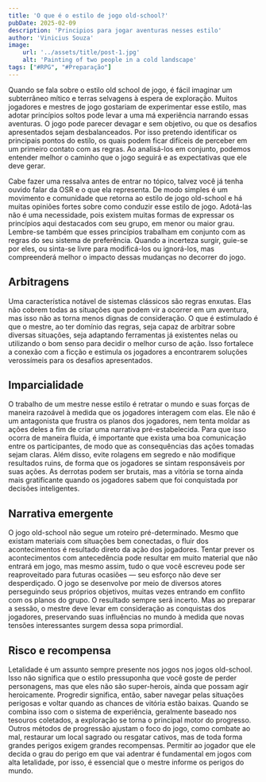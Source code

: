 ```yaml
---
title: 'O que é o estilo de jogo old-school?'
pubDate: 2025-02-09
description: 'Principios para jogar aventuras nesses estilo'
author: 'Vinicius Souza'
image:
    url: '../assets/title/post-1.jpg'
    alt: 'Painting of two people in a cold landscape'
tags: ["#RPG", "#Preparação"]
---
```

Quando se fala  sobre o estilo old school de jogo, é fácil imaginar um subterrâneo mítico e terras selvagens à espera de exploração. Muitos jogadores e mestres de jogo gostariam de experimentar esse estilo, mas adotar princípios soltos pode levar a uma má experiência narrando essas aventuras. O jogo pode parecer devagar e sem objetivo, ou que os desafios apresentados sejam desbalanceados. Por isso pretendo identificar os principais pontos do estilo, os quais podem ficar difíceis de perceber em um primeiro contato com as regras. Ao analisá-los em conjunto, podemos entender melhor o caminho que o jogo seguirá e as expectativas que ele deve gerar.

Cabe fazer uma ressalva antes de entrar no tópico, talvez você já tenha ouvido falar da OSR e o que ela representa. De modo simples é um movimento e comunidade que retorna ao estilo de jogo old-school e há muitas opiniões fortes sobre como conduzir esse estilo de jogo. Adotá-las não é uma necessidade, pois existem muitas formas de expressar os princípios aqui destacados com seu grupo, em menor ou maior grau. Lembre-se também que esses princípios trabalham em conjunto com as regras do seu sistema de preferência. Quando a incerteza surgir, guie-se por eles, ou sinta-se livre para modificá-los ou ignorá-los, mas compreenderá melhor o impacto dessas mudanças no decorrer do jogo. 

## Arbitragens

Uma característica notável de sistemas clássicos são regras enxutas. Elas não cobrem todas as situações que podem vir a ocorrer em um aventura, mas isso não as torna menos dignas de consideração. O que é estimulado é que o mestre, ao ter domínio das regras, seja capaz de arbitrar sobre diversas situações, seja adaptando ferramentas já existentes nelas ou utilizando o bom senso para decidir o melhor curso de ação. Isso fortalece a conexão com a ficção e estimula os jogadores a encontrarem soluções verossímeis para os desafios apresentados.

## Imparcialidade

O trabalho de um mestre nesse estilo é retratar o mundo e suas forças de maneira razoável à medida que os jogadores interagem com  elas. Ele não é um antagonista que frustra os planos dos jogadores, nem tenta moldar as ações deles a fim de criar uma narrativa pré-estabelecida. Para que isso ocorra de maneira fluida, é importante que exista uma boa comunicação entre os participantes, de modo que as consequências das ações tomadas sejam claras. Além disso, evite rolagens em segredo e não modifique resultados ruins, de forma que os jogadores se sintam responsáveis por suas ações. As derrotas podem ser brutais, mas a vitória se torna ainda mais gratificante quando os jogadores sabem que foi conquistada por decisões inteligentes.

## Narrativa emergente

O jogo old-school não segue um roteiro pré-determinado. Mesmo que existam materiais com situações bem conectadas, o fluir dos acontecimentos é resultado direto da ação dos jogadores. Tentar prever os acontecimentos com antecedência pode resultar em muito material que não entrará em jogo, mas mesmo assim, tudo o que você escreveu pode ser reaproveitado para futuras ocasiões — seu esforço não deve ser desperdiçado. O jogo se desenvolve por meio de diversos atores perseguindo seus próprios objetivos, muitas vezes entrando em conflito com os planos do grupo. O resultado sempre será incerto. Mas ao preparar a sessão, o mestre deve levar em consideração as conquistas dos jogadores, preservando suas influências no mundo à medida que novas tensões interessantes surgem dessa sopa primordial.

## Risco e recompensa

Letalidade é um assunto sempre presente nos jogos nos jogos old-school. Isso não significa que o estilo pressuponha que você goste de perder personagens, mas que eles não são super-herois, ainda que possam agir heroicamente. Progredir significa, então, saber navegar pelas situações perigosas e voltar quando as chances de vitória estão baixas. Quando se combina isso com o sistema de experiência, geralmente baseado nos tesouros coletados, a exploração se torna o principal motor do progresso. Outros métodos de progressão ajustam o foco do jogo, como combate ao mal, restaurar um local sagrado ou resgatar cativos, mas de toda forma grandes perigos exigem grandes recompensas. Permitir ao jogador que ele decida o grau do perigo em que vai adentrar é fundamental em jogos com alta letalidade, por isso, é essencial que o mestre informe os perigos do mundo.